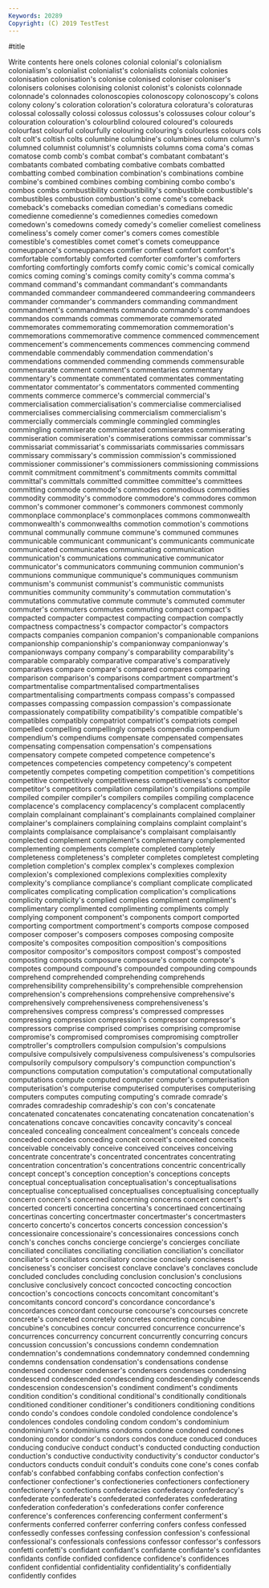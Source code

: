 ```yaml
---
Keywords: 20289
Copyright: (C) 2019 TestTest
---
```


#title

Write contents here
onels colones colonial colonial's
colonialism colonialism's colonialist colonialist's colonialists colonials colonies colonisation colonisation's colonise
colonised coloniser coloniser's colonisers colonises colonising colonist colonist's colonists colonnade
colonnade's colonnades colonoscopies colonoscopy colonoscopy's colons colony colony's coloration coloration's
coloratura coloratura's coloraturas colossal colossally colossi colossus colossus's colossuses colour
colour's colouration colouration's colourblind coloured coloured's coloureds colourfast colourful colourfully
colouring colouring's colourless colours cols colt colt's coltish colts columbine
columbine's columbines column column's columned columnist columnist's columnists columns coma
coma's comas comatose comb comb's combat combat's combatant combatant's combatants
combated combating combative combats combatted combatting combed combination combination's combinations
combine combine's combined combines combing combining combo combo's combos combs
combustibility combustibility's combustible combustible's combustibles combustion combustion's come come's comeback
comeback's comebacks comedian comedian's comedians comedic comedienne comedienne's comediennes comedies
comedown comedown's comedowns comedy comedy's comelier comeliest comeliness comeliness's comely
comer comer's comers comes comestible comestible's comestibles comet comet's comets
comeuppance comeuppance's comeuppances comfier comfiest comfort comfort's comfortable comfortably comforted
comforter comforter's comforters comforting comfortingly comforts comfy comic comic's comical
comically comics coming coming's comings comity comity's comma comma's command
command's commandant commandant's commandants commanded commandeer commandeered commandeering commandeers commander
commander's commanders commanding commandment commandment's commandments commando commando's commandoes commandos
commands commas commemorate commemorated commemorates commemorating commemoration commemoration's commemorations commemorative
commence commenced commencement commencement's commencements commences commencing commend commendable commendably
commendation commendation's commendations commended commending commends commensurable commensurate comment comment's
commentaries commentary commentary's commentate commentated commentates commentating commentator commentator's commentators
commented commenting comments commerce commerce's commercial commercial's commercialisation commercialisation's commercialise
commercialised commercialises commercialising commercialism commercialism's commercially commercials commingle commingled commingles
commingling commiserate commiserated commiserates commiserating commiseration commiseration's commiserations commissar commissar's
commissariat commissariat's commissariats commissaries commissars commissary commissary's commission commission's commissioned
commissioner commissioner's commissioners commissioning commissions commit commitment commitment's commitments commits
committal committal's committals committed committee committee's committees committing commode commode's
commodes commodious commodities commodity commodity's commodore commodore's commodores common common's
commoner commoner's commoners commonest commonly commonplace commonplace's commonplaces commons commonwealth
commonwealth's commonwealths commotion commotion's commotions communal communally commune commune's communed
communes communicable communicant communicant's communicants communicate communicated communicates communicating communication
communication's communications communicative communicator communicator's communicators communing communion communion's communions
communique communique's communiques communism communism's communist communist's communistic communists communities
community community's commutation commutation's commutations commutative commute commute's commuted commuter
commuter's commuters commutes commuting compact compact's compacted compacter compactest compacting
compaction compactly compactness compactness's compactor compactor's compactors compacts companies companion
companion's companionable companions companionship companionship's companionway companionway's companionways company company's
comparability comparability's comparable comparably comparative comparative's comparatively comparatives compare compare's
compared compares comparing comparison comparison's comparisons compartment compartment's compartmentalise compartmentalised
compartmentalises compartmentalising compartments compass compass's compassed compasses compassing compassion compassion's
compassionate compassionately compatibility compatibility's compatible compatible's compatibles compatibly compatriot compatriot's
compatriots compel compelled compelling compellingly compels compendia compendium compendium's compendiums
compensate compensated compensates compensating compensation compensation's compensations compensatory compete competed
competence competence's competences competencies competency competency's competent competently competes competing
competition competition's competitions competitive competitively competitiveness competitiveness's competitor competitor's competitors
compilation compilation's compilations compile compiled compiler compiler's compilers compiles compiling
complacence complacence's complacency complacency's complacent complacently complain complainant complainant's complainants
complained complainer complainer's complainers complaining complains complaint complaint's complaints complaisance
complaisance's complaisant complaisantly complected complement complement's complementary complemented complementing complements
complete completed completely completeness completeness's completer completes completest completing completion
completion's complex complex's complexes complexion complexion's complexioned complexions complexities complexity
complexity's compliance compliance's compliant complicate complicated complicates complicating complication complication's
complications complicity complicity's complied complies compliment compliment's complimentary complimented complimenting
compliments comply complying component component's components comport comported comporting comportment
comportment's comports compose composed composer composer's composers composes composing composite
composite's composites composition composition's compositions compositor compositor's compositors compost compost's
composted composting composts composure composure's compote compote's compotes compound compound's
compounded compounding compounds comprehend comprehended comprehending comprehends comprehensibility comprehensibility's comprehensible
comprehension comprehension's comprehensions comprehensive comprehensive's comprehensively comprehensiveness comprehensiveness's comprehensives compress
compress's compressed compresses compressing compression compression's compressor compressor's compressors comprise
comprised comprises comprising compromise compromise's compromised compromises compromising comptroller comptroller's
comptrollers compulsion compulsion's compulsions compulsive compulsively compulsiveness compulsiveness's compulsories compulsorily
compulsory compulsory's compunction compunction's compunctions computation computation's computational computationally computations
compute computed computer computer's computerisation computerisation's computerise computerised computerises computerising
computers computes computing computing's comrade comrade's comrades comradeship comradeship's con
con's concatenate concatenated concatenates concatenating concatenation concatenation's concatenations concave concavities
concavity concavity's conceal concealed concealing concealment concealment's conceals concede conceded
concedes conceding conceit conceit's conceited conceits conceivable conceivably conceive conceived
conceives conceiving concentrate concentrate's concentrated concentrates concentrating concentration concentration's concentrations
concentric concentrically concept concept's conception conception's conceptions concepts conceptual conceptualisation
conceptualisation's conceptualisations conceptualise conceptualised conceptualises conceptualising conceptually concern concern's concerned
concerning concerns concert concert's concerted concerti concertina concertina's concertinaed concertinaing
concertinas concerting concertmaster concertmaster's concertmasters concerto concerto's concertos concerts concession
concession's concessionaire concessionaire's concessionaires concessions conch conch's conches conchs concierge
concierge's concierges conciliate conciliated conciliates conciliating conciliation conciliation's conciliator conciliator's
conciliators conciliatory concise concisely conciseness conciseness's conciser concisest conclave conclave's
conclaves conclude concluded concludes concluding conclusion conclusion's conclusions conclusive conclusively
concoct concocted concocting concoction concoction's concoctions concocts concomitant concomitant's concomitants
concord concord's concordance concordance's concordances concordant concourse concourse's concourses concrete
concrete's concreted concretely concretes concreting concubine concubine's concubines concur concurred
concurrence concurrence's concurrences concurrency concurrent concurrently concurring concurs concussion concussion's
concussions condemn condemnation condemnation's condemnations condemnatory condemned condemning condemns condensation
condensation's condensations condense condensed condenser condenser's condensers condenses condensing condescend
condescended condescending condescendingly condescends condescension condescension's condiment condiment's condiments condition
condition's conditional conditional's conditionally conditionals conditioned conditioner conditioner's conditioners conditioning
conditions condo condo's condoes condole condoled condolence condolence's condolences condoles
condoling condom condom's condominium condominium's condominiums condoms condone condoned condones
condoning condor condor's condors condos conduce conduced conduces conducing conducive
conduct conduct's conducted conducting conduction conduction's conductive conductivity conductivity's conductor
conductor's conductors conducts conduit conduit's conduits cone cone's cones confab
confab's confabbed confabbing confabs confection confection's confectioner confectioner's confectioneries confectioners
confectionery confectionery's confections confederacies confederacy confederacy's confederate confederate's confederated confederates
confederating confederation confederation's confederations confer conference conference's conferences conferencing conferment
conferment's conferments conferred conferrer conferring confers confess confessed confessedly confesses
confessing confession confession's confessional confessional's confessionals confessions confessor confessor's confessors
confetti confetti's confidant confidant's confidante confidante's confidantes confidants confide confided
confidence confidence's confidences confident confidential confidentiality confidentiality's confidentially confidently confides
